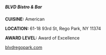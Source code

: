 ##### BLVD Bistro & Bar
**CUISINE:** American

**LOCATION:** 61-18 93rd St, Rego Park, NY 11374

**AWARD LEVEL:** Award of Excellence

[blvdregopark.com](//blvdregopark.com)
